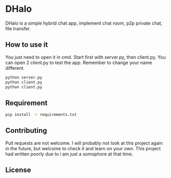 
# DHalo

DHalo is a simple hybrid chat app, implement chat room, p2p private chat, file transfer.

## How to use it

You just need to open it in cmd.
Start first with server.py, then client.py.
You can open 2 client.py to test the app. Remember to change your name different.

```cmd
python server.py
python client.py
python client.py
```
## Requirement
```cmd
pip install -r requirements.txt
```

## Contributing

Pull requests are not welcome.
I will probably not look at this project again in the future, but welcome to check it and learn on your own.
This project had written poorly due to i am just a somophore at that time.

## License
